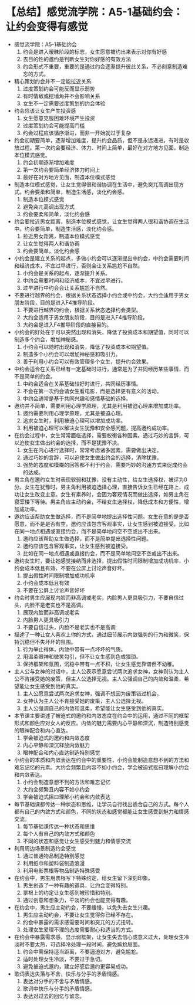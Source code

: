 # 【总结】感觉流学院：A5-1基础约会：让约会变得有感觉

-   感觉流学院：A5-1基础约会
    1.  约会是进入暧昧阶段的标志，女生愿意被约出来表示对你有好感
    2.  去目的性的邀约是判断女生对你好感的有效方法
    3.  约会形式不重要，重要的是通过约会逐渐提升彼此关系，不必刻意制造难忘的方式。
-   精心策划约会并不一定能拉近关系
    1.  过度策划约会可能反而显示弱势
    2.  有时情敌或挖墙角并不会影响关系
    3.  女生不一定需要过度策划的约会体验
-   约会应该让女生产生投资感
    1.  女生愿意克服困难环境产生投资
    2.  过度策划约会可能提高门槛
    3.  约会过程应该循序渐进，而非一开始就过于复杂
-   约会初期要简单，逐渐增加难度，提升约会品质，但不是永远递进，有时是收放过程。第一次约会要经济、体力、时间上简单，最好在对方地方见面，制造本位模式感觉。
    1.  约会初期逐渐增加难度
    2.  第一次约会要简单经济体力时间上
    3.  最好在对方地方见面，制造本位模式感觉
-   制造本位模式感觉，让女生觉得很和谐协调在生活中，避免突兀高调出现方式。约会要柔和简单，制造生活感，淡化约会感。
    1.  制造本位模式感觉
    2.  避免突兀高调出现方式
    3.  约会要柔和简单，淡化约会感
-   约会要拉近男女距离，制造本位模式感觉，让女生觉得两人很和谐协调在生活中。约会要简单，制造生活感，淡化约会感。
    1.  拉近男女距离，制造本位模式感觉
    2.  让女生觉得两人和谐协调
    3.  约会要简单，淡化约会感
-   小约会是建立关系的起点，多做小约会可以逐渐提出中约会，中约会需要时间和经济成本，不宜过早进行，否则会让关系尴尬不自然。
    1.  小约会是关系的起点，逐渐提升关系。
    2.  中约会需要时间和经济成本，不宜过早进行。
    3.  过早进行中约会会让关系尴尬不自然。
-   不要进行越界的约会，根据关系状态选择小约会或中约会，大约会适用于男女朋友阶段，目的是进入F4推导阶段。
    1.  不要进行越界的约会，根据关系状态选择约会类型。
    2.  大约会适用于男女朋友阶段，目的是进入F4推导阶段。
    3.  大约会是进入F4推导阶段的直接目的。
-   小约会的好处在于可以突然出现和消失，降低了投资成本和期望值，同时可以制造多个约会，增加神秘感。
    1.  小约会可以随时出现和消失，降低了投资成本和期望值。
    2.  制造多个小约会可以增加神秘感和吸引力。
    3.  善于利用小约会可以有效管理多个女生，提升约会效果。
-   中约会适合在关系已经有一定基础时进行，通常是为了共同经历某些事情，而不是简单的约会。
    1.  中约会适合在关系基础较好时进行，共同经历事情。
    2.  不会在第一次约会请女生看电影，而是选择更有意义的活动。
    3.  中约会通常是基于共同兴趣和感情基础的选择。
-   邀约并不简单，需要利用心理学原理，尤其是利用被迫心理来增加成功率。
    1.  邀约需要利用心理学原理，尤其是被迫心理。
    2.  追求女生时，利用被迫心理可以增加成功率。
    3.  利用被迫心理可以解决女生犹豫和安全感问题，提高邀约成功率。
-   在约会过程中，女生常常面临选择，需要权衡各种因素。通过巧妙的言辞，可以迫使女生做出约会的选择，而不是犹豫不决。
    1.  女生在内心进行选择时，常常考虑诸多因素，需要做出决定。
    2.  通过巧妙的言辞，可以迫使女生做出约会的选择，消除犹豫。
    3.  强势的态度和模糊的回答都不利于约会，需要巧妙的沟通方式来促成约会的达成。
-   男主角在邀约女生时表现软弱和犹豫，没有主动性，给女生选择权，被评为0分。女生在犹豫时，男主角利用被迫选择心理，直接告诉女生已经在路上，成功让女生改变主意。女生有素养时，会因为客观情况而做出选择，如男主角在寝室楼下等待。男主角应主动约会，不给女生选择权，降低成本和方便性，增加成功率。
-   邀约应该帮助女生做选择，而不是简单地提出选择性问题。女生在意的是是否愿意，而不是是否有空。邀约应该包含客观事实，让女生感到被迫接受。比如在同一地点相遇或直接约会，而不是简单地问空不空或出不出来。
    1.  邀约应该帮助女生做选择，而不是简单提出选择性问题。
    2.  邀约应该包含客观事实，让女生感到被迫接受。
    3.  比如在同一地点相遇或直接约会，而不是简单地问空不空或出不出来。
-   邀约女生时，要让她感觉接纳而非选择，提出假性时间限制增加成功机率，小约会成本低且有效，不要在公屏上讨论声音好坏。
    1.  提出假性时间限制增加成功机率
    2.  小约会成本低且有效
    3.  不要在公屏上讨论声音好坏
-   约会时男生应展现内脸而非高调或老实，内脸男人更具吸引力，不要自信过头，内脸不是老实也不是高调。
    1.  展现内脸而非高调或老实
    2.  内脸男人更具吸引力
    3.  不要自信过头，内脸不是老实也不是高调
-   描述了一种让女人喜欢上你的方式，通过细节展示内敛强势的行为和微笑，保持沉稳但不失坏坏的氛围。
    1.  行为举止得体，内敛中带有一点坏坏的气质。
    2.  用温柔眼神和微笑勾引，但不让女生感到色或猥琐。
    3.  保持框架和氛围，沉稳中带有一点不积，让女生感觉靠谱但不幼稚。
-   主人公与女神的对话中，主人公表示愿意尝试两次追求女神，女神则认为主人公不肯接受她的废策，但主人公选择无视。主人公强调自己的内敛和温柔，希望能让女生感受到他的真实。
    1.  主人公愿意尝试两次追求女神，强调不想因为废策错过机会。
    2.  女神认为主人公不肯接受她的废策，主人公选择无视。
    3.  主人公强调自己的内敛和温柔，希望能让女生感受到他的真实。
-   本节课主要讲述了被迫式的邀约和内敛态度在约会中的运用，通过不同的框架形式和颜色应对女人的反应。内敛的魅力需要内心平静和深沉，制造特别感觉的眼神配合和内心直达。
    1.  学会被迫式的邀约和内敛态度
    2.  内心平静和深沉释放内敛魅力
    3.  眼神配合和内心直达制造特别感觉
-   小约会的本质和内敛表达在约会中的重要性，小约会能制造意想不到的方法和难忘记忆的元素。大约会频繁且内容不如小约会，学会被迫式摇曰理解小约会和内敛表达。
    1.  小约会制造意想不到的方法和难忘记忆
    2.  大约会频繁且内容不如小约会
    3.  学会被迫式摇曰理解小约会和内敛表达
-   每节基础课都传达一种状态和思维，让学员自行找出适合自己的方式。每个人都有自己的内敛方式和颜色，不同的状态和感觉都能让女生感受到魅力和情感交流。
    1.  每节基础课传达一种状态和思维
    2.  每个人有自己的内敛方式和颜色
    3.  不同的状态和感觉让女生感受到魅力和情感交流
-   利用周边场景制造约会感觉
    1.  通过普通物品制造特别感觉
    2.  利用纸巾和塑料袋制造浪漫
    3.  利用电影票根等物品制造特殊感受
-   在约会中，男生用票根写下特殊约定，给女生留下深刻印象。
    1.  男生创造了一种有趣的道具，让约会变得特别。
    2.  票根上的约定让女生感到被珍惜和特别。
    3.  通过创意和想象力，平淡的约会也能变得有趣。
-   在约会中，男生应主动约会，不要缓慢，以免失去女生兴趣。
    1.  男生应主动约会，不要让女生觉得你已经不存在。
    2.  约会中暴露的需求感需要时间和突兀的方式扭转。
    3.  处理女生爱理不理的态度需要耐心和适当的方式。
-   在约会中暴露需求感，显示弱框架，让女生失去信心或意义过大，处理女生冷淡时不要太热，可选择冷处理一段时间，避免尴尬局面。
    1.  约会中需保持适当距离，不要逼迫对方，避免尴尬。
    2.  适时处理女生冷淡，不要过于急切。
    3.  避免被迫式邀约，建立好感后邀约更容易成功。
-   歌词表达失落与不舍，快乐与分手的矛盾情感。
    1.  表达对分手的不舍与矛盾情感。
    2.  歌词中快乐与分手的矛盾情感。
    3.  表达对过去的回忆与留恋。